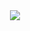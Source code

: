 <div align="center">
  
  <img src="https://capsule-render.vercel.app/api?type=transparent&color=F5A9F2&height=300&section=header&text=Dxhyeon's%20Github&fontSize=90&fontColor=ffd2cf" />

</div>

